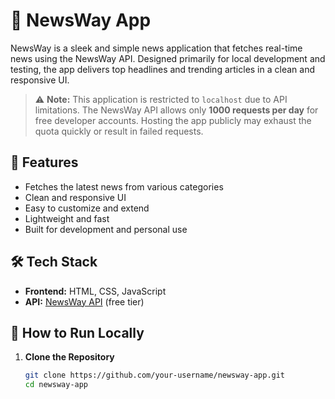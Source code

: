 # 📰 NewsWay App

NewsWay is a sleek and simple news application that fetches real-time news using the NewsWay API. Designed primarily for local development and testing, the app delivers top headlines and trending articles in a clean and responsive UI.

> ⚠️ **Note:** This application is restricted to `localhost` due to API limitations. The NewsWay API allows only **1000 requests per day** for free developer accounts. Hosting the app publicly may exhaust the quota quickly or result in failed requests.

## 🚀 Features

- Fetches the latest news from various categories
- Clean and responsive UI
- Easy to customize and extend
- Lightweight and fast
- Built for development and personal use

## 🛠️ Tech Stack

- **Frontend:** HTML, CSS, JavaScript
- **API:** [NewsWay API](https://newsway.dev/) (free tier)

## 🧪 How to Run Locally

1. **Clone the Repository**
   ```bash
   git clone https://github.com/your-username/newsway-app.git
   cd newsway-app
